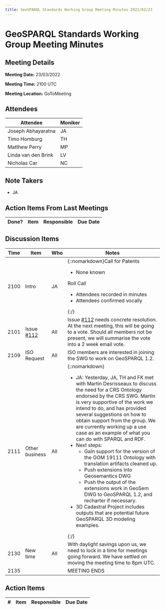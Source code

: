 ```yaml
---
title: GeoSPARQL Standards Working Group Meeting Minutes 2022/03/23
---
```

# GeoSPARQL Standards Working Group Meeting Minutes
## Meeting Details
**Meeting Date:** 23/03/2022

**Meeting Time:** 2100 UTC

**Meeting Location:** GoToMeeting  

## Attendees

| Attendee | Moniker |
| ---- | ---- |
| Joseph Abhayaratna | JA |
| Timo Homburg | TH |
| Matthew Perry | MP |
| Linda van den Brink | LV |
| Nicholas Car | NC |

## Note Takers
- JA

## Action Items From Last Meetings

| Done? | Item | Responsible | Due Date |
| ---- | ---- | ---- | --- |


## Discussion Items

| Time | Item | Who | Notes |
| ---- | ---- | ---- | ---- |
| 2100 | Intro | JA | {::nomarkdown}Call for Patents<ul><li>None known</li></ul>Roll Call<ul><li>Attendees recorded in minutes</li><li>Attendees confirmed vocally</li></ul>{:/} |
| 2101 | Issue [#112](https://github.com/opengeospatial/ogc-geosparql/issues/112) | All | Issue  [#112](https://github.com/opengeospatial/ogc-geosparql/issues/112) needs concrete resolution. At the next meeting, this will be going to a vote. Should all members not be present, we will summarise the vote into a 2 week email vote. |
| 2109 | ISO Request | All | ISO members are interested in joining the SWG to work on GeoSPARQL 1.2. |
| 2111 | Other business | All | {::nomarkdown}<ul><li>JA: Yesterday, JA, TH and FK met with Martin Desrisseaux to discuss the need for a CRS Ontology endorsed by the CRS SWG. Martin is very supportive of the work we intend to do, and has provided several suggestions on how to obtain support from the group. We are currently working up a use case as an example of what you can do with SPARQL and RDF.</li><li>Next steps:<ul><li>Gain support for the version of the GOM 19111 Ontology with translation artifacts cleaned up.</li><li>Push extensions into Geosemantics DWG</li><li> Push the output of the extensions work in GeoSem DWG to GeoSPARQL 1.2, and recharter if necessary.</li></ul></li><li>3D Cadastral Project includes outputs that are potential future GeoSPARQL 3D modeling examples.</li></ul>{:/} |
| 2130 | New time | All | With daylight savings upon us, we need to lock in a time for meetings going forward. We have settled on moving the meeting time to 8pm UTC. |
| 2135 | | | MEETING ENDS |

## Action Items

| \# | Item | Responsible | Due Date |
| ---- | ---- | ---- | ---- |
